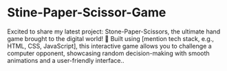 # Stine-Paper-Scissor-Game
Excited to share my latest project: Stone-Paper-Scissors, the ultimate hand game brought to the digital world! 🚀  Built using [mention tech stack, e.g., HTML, CSS, JavaScript], this interactive game allows you to challenge a computer opponent, showcasing random decision-making with smooth animations and a user-friendly interface..

